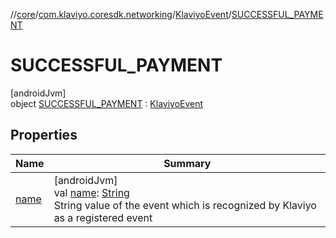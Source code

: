 //[core](../../../../index.md)/[com.klaviyo.coresdk.networking](../../index.md)/[KlaviyoEvent](../index.md)/[SUCCESSFUL_PAYMENT](index.md)

# SUCCESSFUL_PAYMENT

[androidJvm]\
object [SUCCESSFUL_PAYMENT](index.md) : [KlaviyoEvent](../index.md)

## Properties

| Name | Summary |
|---|---|
| [name](../name.md) | [androidJvm]<br>val [name](../name.md): [String](https://kotlinlang.org/api/latest/jvm/stdlib/kotlin/-string/index.html)<br>String value of the event which is recognized by Klaviyo as a registered event |
